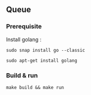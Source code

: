 ## Queue

### Prerequisite

Install golang :
```
sudo snap install go --classic
```
```
sudo apt-get install golang
```

### Build & run
```
make build && make run
```